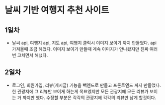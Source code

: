 # 날씨 기반 여행지 추천 사이트
## 1일차   
* 날씨 api, 여행지 api, 지도 api, 여행지 클릭시 이미지 보이기 까지 만들었다. api 가져올때 조금 헤맸다. 이미지 보이기 만들때 계속 이미지가 안나왔지만 진짜 여러번 고치면서 해냈다.

## 2일차 
* 로그인, 회원가입, 리뷰(게시글) 기능을 빽엔드로 만들고 프론트엔드 까지 만들었다. 한 관광지에 그 리뷰만 보이게 하는게 목표였지만 모든 관광지에 모든 리뷰가 보이는 거 까지만 했다. 수정할 부분은 각각의 관광지에 각각의 리뷰만 남게 할것이다.